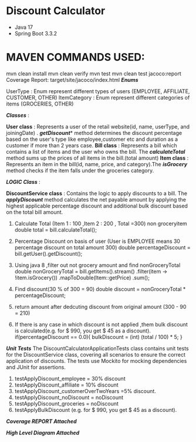 # Discount Calculator
- Java 17
- Spring Boot 3.3.2
#  MAVEN COMMANDS USED: 
mvn clean install
mvn clean verify
mvn test
mvn clean test jacoco:report
Coverage Report: target/site/jacoco/index.html
*************************************************Enums*************************************************
  
UserType : Enum represent different types of users (EMPLOYEE, AFFILIATE, CUSTOMER, OTHER)
ItemCategory : Enum represent different categories of items (GROCERIES, OTHER)

*************************************************Classes************************************************* :

****User class**** : Represents a user of the retail website(id, name, userType, and joiningDate) . ***getDiscount**** method determines the discount percentage based on the user's type like employee,customer etc and duration as a customer if more than 2 years case.
****Bill class**** : Represents a bill  which contains a list of items and the user who owns the bill. The ***calculateTotal*** method sums up the prices of all items in the bill.(total amount)
****Item class**** : Represents an item in the bill(id, name, price, and category).The ***isGrocery*** method checks if the item falls under the groceries category.

*************************************************LOGIC Class************************************************* :

****DiscountService class**** : Contains the logic to apply discounts to a bill. The ***applyDiscount*** method calculates the net payable amount by applying the highest applicable percentage discount and additional bulk discount based on the total bill amount.
1. Calculate Total (Item 1 : 100  ,Item 2 : 200  , Total =300) non groceryitem
            double total = bill.calculateTotal();

2. Percentage Discount on basis of user (User is EMPLOYEE means 30 percentage discount on total amount 300)
           double percentageDiscount = bill.getUser().getDiscount();

3. Using java 8 ,filter out not grocery amount and find nonGroceryTotal
 double nonGroceryTotal = bill.getItems().stream()
                .filter(item -> !item.isGrocery())
                .mapToDouble(Item::getPrice)
                .sum();
4. Find discount(30 % of 300 = 90)
 double discount = nonGroceryTotal * percentageDiscount;

5. return amount after dedcuting discount from original amount (300 - 90 = 210)
   
6.  If there is any case in which discount is not applied ,them bulk discount is calculated(e.g. for $ 990, you get $ 45 as a discount).
   if(percentageDiscount == 0.0){
             bulkDiscount = (int) (total / 100) * 5;
        }

*************************************************Unit Tests*************************************************
The DiscountCalculatorApplicationTests class contains unit tests for the DiscountService class, covering all scenarios to ensure the correct application of discounts. 
The tests use Mockito for mocking dependencies and JUnit for assertions.
1. testApplyDiscount_employee = 30% discount
2. testApplyDiscount_affiliate = 10% discount
3. testApplyDiscount_customerOverTwoYears =5% discount.
4. testApplyDiscount_noDiscount = noDiscount
5. testApplyDiscount_groceries = noDiscount
6. testApplyBulkDiscount (e.g. for $ 990, you get $ 45 as a discount).

***********Coverage REPORT Attached***********
   
***********High Level Diagram Attached***********

